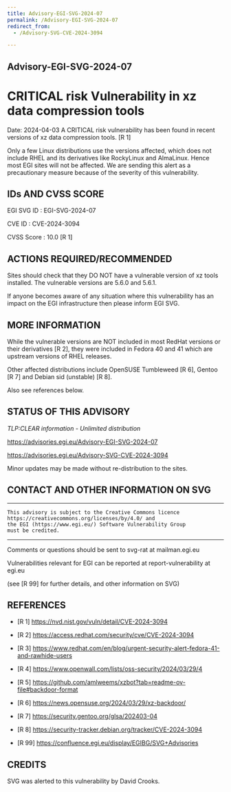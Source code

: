 ```yaml
---
title: Advisory-EGI-SVG-2024-07
permalink: /Advisory-EGI-SVG-2024-07
redirect_from:
  - /Advisory-SVG-CVE-2024-3094

---
```


## Advisory-EGI-SVG-2024-07

# CRITICAL risk Vulnerability in xz data compression tools

Date:        2024-04-03
A CRITICAL risk vulnerability has been found in recent versions of xz data
compression tools. [R 1] 

Only a few Linux distributions use the versions affected, which does not
include RHEL and its derivatives like RockyLinux and AlmaLinux. 
Hence most EGI sites will not be affected. 
We are sending this alert as a precautionary measure because of the 
severity of this vulnerability.


## IDs AND CVSS SCORE 

EGI SVG ID : EGI-SVG-2024-07
    
CVE ID     : CVE-2024-3094

CVSS Score : 10.0 [R 1]
    

## ACTIONS REQUIRED/RECOMMENDED

Sites should check that they DO NOT have a vulnerable version of xz tools
installed. The vulnerable versions are 5.6.0 and 5.6.1.

If anyone becomes aware of any situation where this vulnerability has an 
impact on the EGI infrastructure then please inform EGI SVG.

## MORE INFORMATION

While the vulnerable versions are NOT included in most RedHat versions or 
their derivatives [R 2], they were included in Fedora 40 and 41 which are 
upstream versions of RHEL releases.

Other affected distributions include OpenSUSE Tumbleweed [R 6], 
Gentoo [R 7] and Debian sid (unstable) [R 8].

Also see references below.
   
## STATUS OF THIS ADVISORY
    
_TLP:CLEAR information - Unlimited distribution_
                   
https://advisories.egi.eu/Advisory-EGI-SVG-2024-07 

https://advisories.egi.eu/Advisory-SVG-CVE-2024-3094 

Minor updates may be made without re-distribution to the sites.

## CONTACT AND OTHER INFORMATION ON SVG

-----------------------------
    This advisory is subject to the Creative Commons licence 
    https://creativecommons.org/licenses/by/4.0/ and
    the EGI (https://www.egi.eu/) Software Vulnerability Group 
    must be credited.
-----------------------------
    
Comments or questions should be sent to
	svg-rat at mailman.egi.eu

Vulnerabilities relevant for EGI can be reported at
	report-vulnerability at egi.eu
    
(see [R 99] for further details, and other information on SVG)
    
    
## REFERENCES

- [R 1] <https://nvd.nist.gov/vuln/detail/CVE-2024-3094>

- [R 2] <https://access.redhat.com/security/cve/CVE-2024-3094>

- [R 3] <https://www.redhat.com/en/blog/urgent-security-alert-fedora-41-and-rawhide-users>

- [R 4] <https://www.openwall.com/lists/oss-security/2024/03/29/4>

- [R 5] <https://github.com/amlweems/xzbot?tab=readme-ov-file#backdoor-format>
    
- [R 6] <https://news.opensuse.org/2024/03/29/xz-backdoor/>

- [R 7] <https://security.gentoo.org/glsa/202403-04>

- [R 8] <https://security-tracker.debian.org/tracker/CVE-2024-3094>

- [R 99] <https://confluence.egi.eu/display/EGIBG/SVG+Advisories>

## CREDITS

SVG was alerted to this vulnerability by David Crooks.


